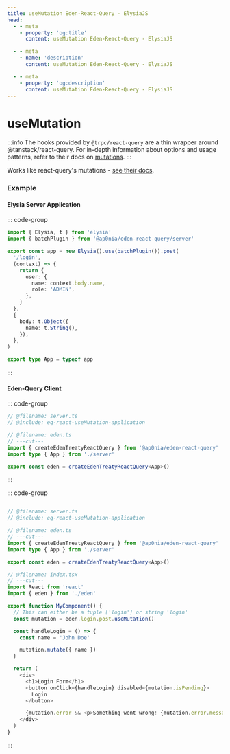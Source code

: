 ```yaml
---
title: useMutation Eden-React-Query - ElysiaJS
head:
  - - meta
    - property: 'og:title'
      content: useMutation Eden-React-Query - ElysiaJS

  - - meta
    - name: 'description'
      content: useMutation Eden-React-Query - ElysiaJS

  - - meta
    - property: 'og:description'
      content: useMutation Eden-React-Query - ElysiaJS
---
```


# useMutation

:::info
The hooks provided by `@trpc/react-query` are a thin wrapper around @tanstack/react-query.
For in-depth information about options and usage patterns,
refer to their docs on [mutations](https://tanstack.com/query/v5/docs/framework/react/guides/mutations).
:::

Works like react-query's mutations - [see their docs](https://tanstack.com/query/v5/docs/framework/react/guides/mutations).

### Example

#### Elysia Server Application

::: code-group

```typescript twoslash include eq-react-useMutation-application [server.ts]
import { Elysia, t } from 'elysia'
import { batchPlugin } from '@ap0nia/eden-react-query/server'

export const app = new Elysia().use(batchPlugin()).post(
  '/login',
  (context) => {
    return {
      user: {
        name: context.body.name,
        role: 'ADMIN',
      },
    }
  },
  {
    body: t.Object({
      name: t.String(),
    }),
  },
)

export type App = typeof app
```

:::

#### Eden-Query Client

::: code-group

```typescript twoslash include eq-react-useMutation-client [eden.ts]
// @filename: server.ts
// @include: eq-react-useMutation-application

// @filename: eden.ts
// ---cut---
import { createEdenTreatyReactQuery } from '@ap0nia/eden-react-query'
import type { App } from './server'

export const eden = createEdenTreatyReactQuery<App>()
```

:::

::: code-group

```typescript twoslash [index.tsx]

// @filename: server.ts
// @include: eq-react-useMutation-application

// @filename: eden.ts
// ---cut---
import { createEdenTreatyReactQuery } from '@ap0nia/eden-react-query'
import type { App } from './server'

export const eden = createEdenTreatyReactQuery<App>()

// @filename: index.tsx
// ---cut---
import React from 'react'
import { eden } from './eden'

export function MyComponent() {
  // This can either be a tuple ['login'] or string 'login'
  const mutation = eden.login.post.useMutation()

  const handleLogin = () => {
    const name = 'John Doe'

    mutation.mutate({ name })
  }

  return (
    <div>
      <h1>Login Form</h1>
      <button onClick={handleLogin} disabled={mutation.isPending}>
        Login
      </button>

      {mutation.error && <p>Something went wrong! {mutation.error.message}</p>}
    </div>
  )
}
```

:::
